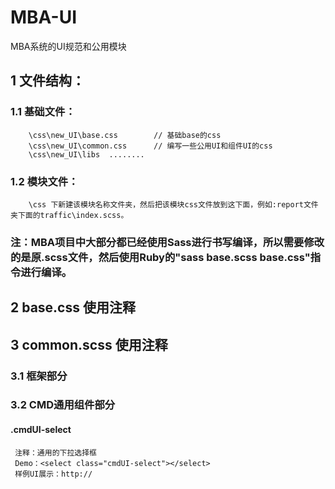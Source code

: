 MBA-UI
======

MBA系统的UI规范和公用模块

## 1 文件结构：
    
### 1.1 基础文件：
        \css\new_UI\base.css        // 基础base的css
        \css\new_UI\common.css      // 编写一些公用UI和组件UI的css
        \css\new_UI\libs  ........
### 1.2 模块文件：
        \css 下新建该模块名称文件夹，然后把该模块css文件放到这下面，例如:report文件夹下面的traffic\index.scss。
    
### 注：MBA项目中大部分都已经使用Sass进行书写编译，所以需要修改的是原.scss文件，然后使用Ruby的"sass base.scss base.css"指令进行编译。 

## 2 base.css 使用注释


## 3 common.scss 使用注释
### 3.1 框架部分
### 3.2 CMD通用组件部分

#### .cmdUI-select
     注释：通用的下拉选择框
     Demo：<select class="cmdUI-select"></select>
     样例UI展示：http://
     
